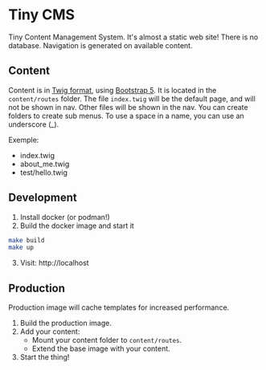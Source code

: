 # Tiny CMS

Tiny Content Management System. It's almost a static web site!
There is no database. Navigation is generated on available content.

## Content

Content is in [Twig format](https://twig.symfony.com/), using [Bootstrap 5](https://getbootstrap.com/docs/5.0/getting-started/introduction/). It is located in
the `content/routes` folder. The file `index.twig` will be the default
page, and will not be shown in nav. Other files will be shown in the nav.
You can create folders to create sub menus. To use a space in a name, you can use an
underscore (_).

Exemple:
- index.twig
- about_me.twig
- test/hello.twig

## Development

1. Install docker (or podman!)
2. Build the docker image and start it

```bash
make build
make up
```

3. Visit: http://localhost

## Production

Production image will cache templates for increased performance. 

1. Build the production image.
2. Add your content:
    - Mount your content folder to `content/routes`.
    - Extend the base image with your content.
3. Start the thing!